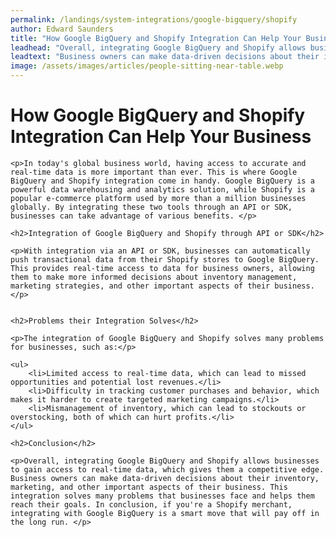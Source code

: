 ```yaml
---
permalink: /landings/system-integrations/google-bigquery/shopify
author: Edward Saunders
title: "How Google BigQuery and Shopify Integration Can Help Your Business"
leadhead: "Overall, integrating Google BigQuery and Shopify allows businesses to gain access to real-time data, which gives them a competitive edge"
leadtext: "Business owners can make data-driven decisions about their inventory, marketing, and other important aspects of their business. This integration solves many problems that businesses face and helps them reach their goals. In conclusion, if you're a Shopify merchant, integrating with Google BigQuery is a smart move that will pay off in the long run."
image: /assets/images/articles/people-sitting-near-table.webp
---
```

<div class="arttext">	<h1>How Google BigQuery and Shopify Integration Can Help Your Business</h1>

	<p>In today's global business world, having access to accurate and real-time data is more important than ever. This is where Google BigQuery and Shopify integration come in handy. Google BigQuery is a powerful data warehousing and analytics solution, while Shopify is a popular e-commerce platform used by more than a million businesses globally. By integrating these two tools through an API or SDK, businesses can take advantage of various benefits. </p>

	<h2>Integration of Google BigQuery and Shopify through API or SDK</h2>

	<p>With integration via an API or SDK, businesses can automatically push transactional data from their Shopify stores to Google BigQuery. This provides real-time access to data for business owners, allowing them to make more informed decisions about inventory management, marketing strategies, and other important aspects of their business.</p>


	<h2>Problems their Integration Solves</h2>

	<p>The integration of Google BigQuery and Shopify solves many problems for businesses, such as:</p>

	<ul>
		<li>Limited access to real-time data, which can lead to missed opportunities and potential lost revenues.</li>
		<li>Difficulty in tracking customer purchases and behavior, which makes it harder to create targeted marketing campaigns.</li>
		<li>Mismanagement of inventory, which can lead to stockouts or overstocking, both of which can hurt profits.</li>
	</ul>

	<h2>Conclusion</h2>

	<p>Overall, integrating Google BigQuery and Shopify allows businesses to gain access to real-time data, which gives them a competitive edge. Business owners can make data-driven decisions about their inventory, marketing, and other important aspects of their business. This integration solves many problems that businesses face and helps them reach their goals. In conclusion, if you're a Shopify merchant, integrating with Google BigQuery is a smart move that will pay off in the long run. </p>

</div>